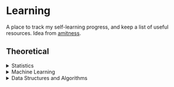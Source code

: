 # Learning
A place to track my self-learning progress, and keep a list of useful resources. Idea from [amitness](https://github.com/amitness).

## Theoretical

<details>
<summary>Statistics </summary>

|Concept|Resource|Done|
|---|---|---|
|Linear Regression|[Book: Statistical Learning Ch.3](https://www.statlearning.com/)|✓|
||[Book: The StatQuest Illustrated Guide to Machine Learning](https://statquest.org/statquest-store/)|✓|

</details>

<details>
<summary>Machine Learning</summary>

|Concept|Resource|Done|
|---|---|---|
|Classification|[Book: Statistical Learning Ch.4](https://www.statlearning.com/): (Multiple) Logistic Regression, Linear/Quadratic Discriminant Analysis|✓|
||[StatQuest Playlist: Logistic Regression](https://www.youtube.com/playlist?list=PLblh5JKOoLUKxzEP5HA2d-Li7IJkHfXSe): Coefficients, MLE, R-squared, p-value, Saturated Models & Deviance||
||[StatQuest: Naive Bayes, Clearly Explained!!!](https://www.youtube.com/watch?v=O2L2Uv9pdDA)||
|Resampling|[Book: Statistical Learning Ch.5](https://www.statlearning.com/): Cross Validation, Bootstrap|✓|
||[StatQuest: Machine Learning Fundamentals: Cross Validation](https://www.youtube.com/watch?v=fSytzGwwBVw)||
|Selection & Regularization|[Book: Statistical Learning Ch.6](https://www.statlearning.com/): Model Selection (Best Subset, Forward/Backward Stepwise, Hybrid), Model Validation (Cp, AIC, BIC, adjusted R-Squared), Shrinkage Methods (Ridge, Lasso), Dimension Reduction (PCA, Partial Least Squares)|✓|
|Beyond Linearity|[Book: Statistical Learning Ch.7](https://www.statlearning.com/): Polynomial Regression, Step Functions, Splines, Local Regression, Generalized Additive Models (GAM)||
|Decision Trees|[Book: Statistical Learning Ch.8](https://www.statlearning.com/): Regression Trees, Pruning, Classification Trees, Bagging (Bootstrap Aggregation), Random Forests, Boosting||
||[StatQuest: Decision and Classification Trees, Clearly Explained!!!](https://www.youtube.com/watch?v=_L39rN6gz7Y)||
||[StatQuest: Regression Trees, Clearly Explained!!!](https://www.youtube.com/watch?v=g9c66TUylZ4)||
||[StatQuest: How to Prune Regression Trees, Clearly Explained!!!](https://www.youtube.com/watch?v=D0efHEJsfHo)||
||[StatQuest: Random Forests Part 1 - Building, Using and Evaluating](https://www.youtube.com/watch?v=J4Wdy0Wc_xQ)||
||[StatQuest: Random Forests Part 2: Missing data and clustering](https://www.youtube.com/watch?v=sQ870aTKqiM)||
||[StatQuest: AdaBoost, Clearly Explained](https://www.youtube.com/watch?v=LsK-xG1cLYA)||
||[Book: The StatQuest Illustrated Guide to Machine Learning](https://statquest.org/statquest-store/)|✓|

</details>

<details>
<summary>Data Structures and Algorithms</summary>
|Concept|Resource|Done|
|---|---|---|
||[Book: Grokking Algorithms](https://www.manning.com/books/grokking-algorithms)||


## Programming
<details>
<summary> SQL </summary>

|Concept|Resource|Done|
|---|---|---|
||[SQLZOO](https://sqlzoo.net/wiki/SQL_Tutorial)|✓|
||[DataQuest: SQL Fundamentals](https://www.dataquest.io/path/sql-skills/)|✓|
||[DataQuest: Intermediate SQL For Data Analysis](https://www.dataquest.io/course/sql-joins-relations/)|✓|
</details>

<details>
<summary> Python </summary>

|Concept|Resource|Done|
|---|---|---|
||[DataQuest: Introduction to Python Programming](https://www.dataquest.io/course/introduction-to-python/)|✓|
||[DataQuest: Introduction to Pandas and NumPy for Data Analysis](https://www.dataquest.io/course/pandas-fundamentals/)|✓|
|Numpy|[A Visual Intro to NumPy and Data Representation](https://jalammar.github.io/visual-numpy/)||
||[NumPy Illustrated: The Visual Guide to NumPy](https://betterprogramming.pub/numpy-illustrated-the-visual-guide-to-numpy-3b1d4976de1d)||
|Pandas|[Visualizing Pandas' Pivoting and Reshaping Functions](https://jalammar.github.io/visualizing-pandas-pivoting-and-reshaping/)||
||[A Gentle Visual Intro to Data Analysis in Python Using Pandas](https://jalammar.github.io/gentle-visual-intro-to-data-analysis-python-pandas/)||
|Regular Expressions|[YouTube: Learn Regular Expressions In 20 Minutes](https://www.youtube.com/watch?v=rhzKDrUiJVk)|✓|
||[DataQuest: Advanced Data Cleaning in Python](https://www.dataquest.io/course/python-data-cleaning-advanced/)|✓|
||[DataQuest: Introduction to Data Visualization in Python](https://www.dataquest.io/course/exploratory-data-visualization/)|✓|
|Jupyter|[DataQuest: Python Functions and Jupyter Notebook](https://www.dataquest.io/course/python-functions-and-jupyter-notebook/)|✓|
|Scikit-learn|[DataQuest: Intermediate Machine Learning in Python](https://www.dataquest.io/course/machine-learning-intermediate/)|✓|
||[DataQuest: Decision Tree Modeling in Python](https://www.dataquest.io/course/decision-trees/)||
|Concurrency|[Speeding Up Python with Concurrency, Parallelism, and asyncio](https://testdriven.io/blog/concurrency-parallelism-asyncio/#objectives)||
||[Python Concurrency: The Tricky Bits](https://python.hamel.dev/concurrency/)||
|Packages|[Push and pull: when and why to update your dependencies](https://pythonspeed.com/articles/when-update-dependencies/)||

</details>

<details>
<summary> Command Line & Linux </summary>

|Concept|Resource|Done|
|---|---|---|
|Command Line|[DataQuest: Command Line for Data Science](https://www.dataquest.io/course/command-line-elements/)|✓|
||[DataQuest: Text Processing for Data Science](https://www.dataquest.io/course/text-processing-cli/)|✓|
||[DataQuest: Intermediate Command Line for Data Science](https://www.dataquest.io/course/command-line-intermediate/)||

</details>

<details>
<summary> Version Control </summary>

|Concept|Resource|Done|
|---|---|---|
|Git|[DataQuest: Introduction to Git and Version Control](https://www.dataquest.io/course/git-and-vcs/)||
||[Thoughtbot: Mastering Git](https://thoughtbot.com/upcase/mastering-git)||


</details>

## Business 
<details>
<summary> Business for Data Analysis </summary>

|Concept|Resource|Done|
|---|---|---|
||[DataQuest: Data Analysis For Business in Python](https://www.dataquest.io/course/data-analysis-business/)|✓|

</details>

## Experiment Design
<details>
<summary> A/B Testing </summary>

||[Book: Trustworthy Online Controlled Experiments: A Practical Guide to A/B Testing](https://experimentguide.com/)||
